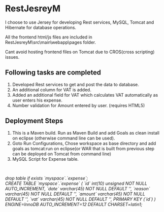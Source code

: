 # RestJesreyM

I choose to use Jersey for developing Rest services, MySQL, Tomcat and Hibernate for database operations.

All the frontend html/js files are included in RestJesreyM\src\main\webapp\pages folder.

Cant avoid hosting frontend files on Tomcat due to CROS(cross scripting) issues.

Following tasks are completed
----------------------------------

1. Developed Rest services to get and post the data to database.
2. An additional column for VAT is added.
3. Added an additional field for VAT which calculates VAT automatically as user enters his expense.
4. Number validation for Amount entered by user. (requires HTML5)

Deployment Steps
-----------------

1. This is a Maven build. Run as Maven Build and add Goals as clean install on eclipse (otherwise command line can be used).
2. Goto Run Configurations, Chose workspace as base directory  and add goals as tomcat:run on eclipse(or WAR that is built from previous step can be deployed on Tomcat from command line)
3. MySQL Script for Expense table.


<br>
 <p><i>drop table if exists `myspace`.`expense`;<br>
CREATE TABLE  `myspace`.`expense` (
  `id` int(10) unsigned NOT NULL AUTO_INCREMENT,
  `date` varchar(45) NOT NULL DEFAULT '',
  `reason` varchar(45) NOT NULL DEFAULT '',
  `amount` varchar(45) NOT NULL DEFAULT '',
  `vat` varchar(45) NOT NULL DEFAULT '',
  PRIMARY KEY (`id`)
) ENGINE=InnoDB AUTO_INCREMENT=12 DEFAULT CHARSET=latin1;</i></p>


